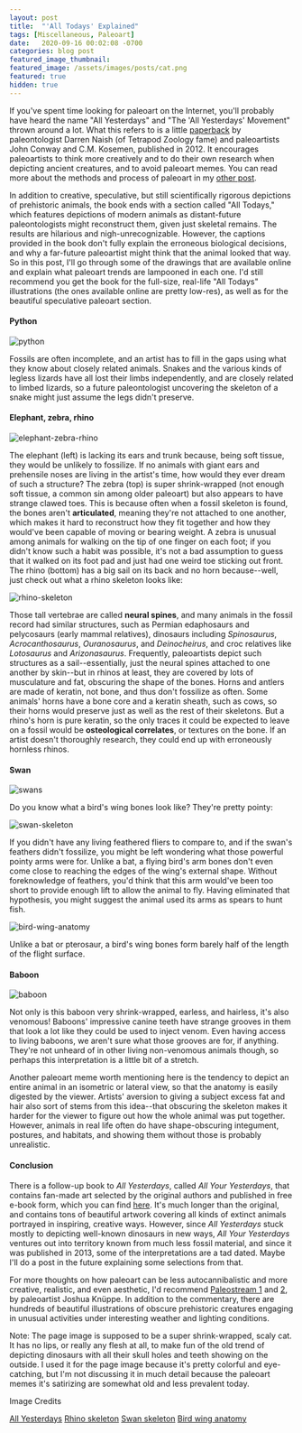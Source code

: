 ```yaml
---
layout: post
title:  "'All Todays' Explained"
tags: [Miscellaneous, Paleoart]
date:   2020-09-16 00:02:08 -0700
categories: blog post
featured_image_thumbnail:
featured_image: /assets/images/posts/cat.png
featured: true
hidden: true
---
```


If you've spent time looking for paleoart on the Internet, you'll probably have heard the name "All Yesterdays" and "The 'All Yesterdays' Movement" thrown around a lot.  What this refers to is a little [paperback](https://www.amazon.com/All-Yesterdays-Speculative-Dinosaurs-Prehistoric/dp/1291177124/ref=sr_1_2?dchild=1&keywords=all+yesterdays&qid=1599416536&sr=8-2) by paleontologist Darren Naish (of Tetrapod Zoology fame) and paleoartists John Conway and C.M. Kosemen, published in 2012. It encourages paleoartists to think more creatively and to do their own research when depicting ancient creatures, and to avoid paleoart memes.  You can read more about the methods and process of paleoart in my [other post](https://obscuredinosaurfacts.com/blog/post/2020/07/31/accuracy-paleoart.html).

In addition to creative, speculative, but still scientifically rigorous depictions of prehistoric animals, the book ends with a section called "All Todays," which features depictions of modern animals as distant-future paleontologists might reconstruct them, given just skeletal remains.  The results are hilarious and nigh-unrecognizable.  However, the captions provided in the book don't fully explain the erroneous biological decisions, and why a far-future paleoartist might think that the animal looked that way.  So in this post, I'll go through some of the drawings that are available online and explain what paleoart trends are lampooned in each one.  I'd still recommend you get the book for the full-size, real-life "All Todays" illustrations (the ones available online are pretty low-res), as well as for the beautiful speculative paleoart section.

#### Python
![python](/assets/images/posts/python.jpg)

Fossils are often incomplete, and an artist has to fill in the gaps using what they know about closely related animals.  Snakes and the various kinds of legless lizards have all lost their limbs independently, and are closely related to limbed lizards, so a future paleontologist uncovering the skeleton of a snake might just assume the legs didn't preserve.

#### Elephant, zebra, rhino
![elephant-zebra-rhino](/assets/images/posts/elephant-zebra-rhino.jpg)

The elephant (left) is lacking its ears and trunk because, being soft tissue, they would be unlikely to fossilize.  If no animals with giant ears and prehensile noses are living in the artist's time, how would they ever dream of such a structure?  The zebra (top) is super shrink-wrapped (not enough soft tissue, a common sin among older paleoart) but also appears to have strange clawed toes.  This is because often when a fossil skeleton is found, the bones aren't **articulated**, meaning they're not attached to one another, which makes it hard to reconstruct how they fit together and how they would've been capable of moving or bearing weight.  A zebra is unusual among animals for walking on the tip of one finger on each foot; if you didn't know such a habit was possible, it's not a bad assumption to guess that it walked on its foot pad and just had one weird toe sticking out front.  The rhino (bottom) has a big sail on its back and no horn because--well, just check out what a rhino skeleton looks like:

![rhino-skeleton](/assets/images/posts/rhino-skeleton.png)

Those tall vertebrae are called **neural spines**, and many animals in the fossil record had similar structures, such as Permian edaphosaurs and pelycosaurs (early mammal relatives), dinosaurs including *Spinosaurus*, *Acrocanthosaurus*, *Ouranosaurus*, and *Deinocheirus*, and croc relatives like *Lotosaurus* and *Arizonasaurus*.  Frequently, paleoartists depict such structures as a sail--essentially, just the neural spines attached to one another by skin--but in rhinos at least, they are covered by lots of musculature and fat, obscuring the shape of the bones.  Horns and antlers are made of keratin, not bone, and thus don't fossilize as often.  Some animals' horns have a bone core and a keratin sheath, such as cows, so their horns would preserve just as well as the rest of their skeletons.  But a rhino's horn is pure keratin, so the only traces it could be expected to leave on a fossil would be **osteological correlates**, or textures on the bone.  If an artist doesn't thoroughly research, they could end up with erroneously hornless rhinos.

#### Swan
![swans](/assets/images/posts/swans-tadpoles.jpg)

Do you know what a bird's wing bones look like?  They're pretty pointy:

![swan-skeleton](/assets/images/posts/swan-skeleton.jpg)

If you didn't have any living feathered fliers to compare to, and if the swan's feathers didn't fossilize, you might be left wondering what those powerful pointy arms were for.  Unlike a bat, a flying bird's arm bones don't even come close to reaching the edges of the wing's external shape.  Without foreknowledge of feathers, you'd think that this arm would've been too short to provide enough lift to allow the animal to fly.  Having eliminated that hypothesis, you might suggest the animal used its arms as spears to hunt fish.

![bird-wing-anatomy](/assets/images/posts/bird-wing-anatomy.jpg)

Unlike a bat or pterosaur, a bird's wing bones form barely half of the length of the flight surface.

#### Baboon
![baboon](/assets/images/posts/baboon.jpg)

Not only is this baboon very shrink-wrapped, earless, and hairless, it's also venomous!  Baboons' impressive canine teeth have strange grooves in them that look a lot like they could be used to inject venom.  Even having access to living baboons, we aren't sure what those grooves are for, if anything.  They're not unheard of in other living non-venomous animals though, so perhaps this interpretation is a little bit of a stretch.

Another paleoart meme worth mentioning here is the tendency to depict an entire animal in an isometric or lateral view, so that the anatomy is easily digested by the viewer.  Artists' aversion to giving a subject excess fat and hair also sort of stems from this idea--that obscuring the skeleton makes it harder for the viewer to figure out how the whole animal was put together.  However, animals in real life often do have shape-obscuring integument, postures, and habitats, and showing them without those is probably unrealistic.

#### Conclusion

There is a follow-up book to *All Yesterdays*, called *All Your Yesterdays*, that contains fan-made art selected by the original authors and published in free e-book form, which you can find [here](https://www.dropbox.com/s/lb2hoz1cac4d1bp/All%20Your%20Yesterdays.pdf?dl=0).  It's much longer than the original, and contains tons of beautiful artwork covering all kinds of extinct animals portrayed in inspiring, creative ways.  However, since *All Yesterdays* stuck mostly to depicting well-known dinosaurs in new ways, *All Your Yesterdays* ventures out into territory known from much less fossil material, and since it was published in 2013, some of the interpretations are a tad dated.  Maybe I'll do a post in the future explaining some selections from that.

For more thoughts on how paleoart can be less autocannibalistic and more creative, realistic, and even aesthetic, I'd recommend [Paleostream 1](https://252mya.com/products/paleostream-sketches-of-prehistoric-life-by-joschua-knuppe-ebook) and [2](https://252mya.com/products/paleostream-2-sketches-of-prehistoric-life-by-joschua-knuppe), by paleoartist Joshua Knüppe.  In addition to the commentary, there are hundreds of beautiful illustrations of obscure prehistoric creatures engaging in unusual activities under interesting weather and lighting conditions.

Note: The page image is supposed to be a super shrink-wrapped, scaly cat.  It has no lips, or really any flesh at all, to make fun of the old trend of depicting dinosaurs with all their skull holes and teeth showing on the outside.  I used it for the page image because it's pretty colorful and eye-catching, but I'm not discussing it in much detail because the paleoart memes it's satirizing are somewhat old and less prevalent today.

Image Credits

[All Yesterdays](https://www.amazon.com/All-Yesterdays-Speculative-Dinosaurs-Prehistoric/dp/1291177124/ref=sr_1_2?dchild=1&keywords=all+yesterdays&qid=1599416536&sr=8-2)
[Rhino skeleton](http://www.rhinoresourcecenter.com/images/Indian-rhino-skeleton_i1244128765.php)
[Swan skeleton](https://www.deviantart.com/martza/art/Swan-skeleton-389190631)
[Bird wing anatomy](https://www.pinterest.com/pin/564849978234864822/)
